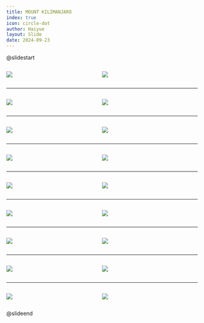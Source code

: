 ```yaml
---
title: MOUNT KILIMANJARO
index: true
icon: circle-dot
author: Haiyue
layout: Slide
date: 2024-09-23
---
```

 
@slidestart

<div style="display:flex">
<div style="flex:1">

![](/reading/english/Level-W/MOUNT%20KILIMANJARO/001.webp)
</div>
<div style="flex:1">

![](/reading/english/Level-W/MOUNT%20KILIMANJARO/002.webp)
</div>
</div>

---

<div style="display:flex">
<div style="flex:1">

![](/reading/english/Level-W/MOUNT%20KILIMANJARO/003.webp)
</div>
<div style="flex:1">

![](/reading/english/Level-W/MOUNT%20KILIMANJARO/004.webp)
</div>
</div>

---

<div style="display:flex">
<div style="flex:1">

![](/reading/english/Level-W/MOUNT%20KILIMANJARO/005.webp)
</div>
<div style="flex:1">

![](/reading/english/Level-W/MOUNT%20KILIMANJARO/006.webp)
</div>
</div>

---

<div style="display:flex">
<div style="flex:1">

![](/reading/english/Level-W/MOUNT%20KILIMANJARO/007.webp)
</div>
<div style="flex:1">

![](/reading/english/Level-W/MOUNT%20KILIMANJARO/008.webp)
</div>
</div>

---

<div style="display:flex">
<div style="flex:1">

![](/reading/english/Level-W/MOUNT%20KILIMANJARO/009.webp)
</div>
<div style="flex:1">

![](/reading/english/Level-W/MOUNT%20KILIMANJARO/010.webp)
</div>
</div>

---

<div style="display:flex">
<div style="flex:1">

![](/reading/english/Level-W/MOUNT%20KILIMANJARO/011.webp)
</div>
<div style="flex:1">

![](/reading/english/Level-W/MOUNT%20KILIMANJARO/012.webp)
</div>
</div>

---

<div style="display:flex">
<div style="flex:1">

![](/reading/english/Level-W/MOUNT%20KILIMANJARO/013.webp)
</div>
<div style="flex:1">

![](/reading/english/Level-W/MOUNT%20KILIMANJARO/014.webp)
</div>
</div>

---

<div style="display:flex">
<div style="flex:1">

![](/reading/english/Level-W/MOUNT%20KILIMANJARO/015.webp)
</div>
<div style="flex:1">

![](/reading/english/Level-W/MOUNT%20KILIMANJARO/016.webp)
</div>
</div>

---

<div style="display:flex">
<div style="flex:1">

![](/reading/english/Level-W/MOUNT%20KILIMANJARO/017.webp)
</div>
<div style="flex:1">

![](/reading/english/Level-W/MOUNT%20KILIMANJARO/018.webp)
</div>
</div>

@slideend